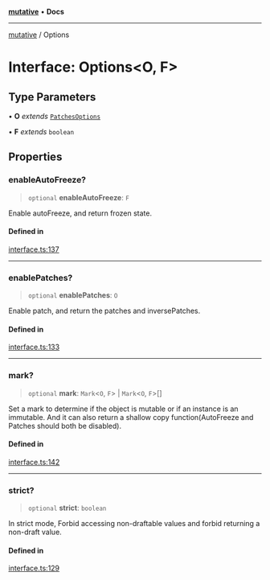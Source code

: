 [**mutative**](../README.md) • **Docs**

***

[mutative](../README.md) / Options

# Interface: Options\<O, F\>

## Type Parameters

• **O** *extends* [`PatchesOptions`](../type-aliases/PatchesOptions.md)

• **F** *extends* `boolean`

## Properties

### enableAutoFreeze?

> `optional` **enableAutoFreeze**: `F`

Enable autoFreeze, and return frozen state.

#### Defined in

[interface.ts:137](https://github.com/unadlib/mutative/blob/7129237bc42b8475743ffff427a1f8f85e8e1e51/src/interface.ts#L137)

***

### enablePatches?

> `optional` **enablePatches**: `O`

Enable patch, and return the patches and inversePatches.

#### Defined in

[interface.ts:133](https://github.com/unadlib/mutative/blob/7129237bc42b8475743ffff427a1f8f85e8e1e51/src/interface.ts#L133)

***

### mark?

> `optional` **mark**: `Mark`\<`O`, `F`\> \| `Mark`\<`O`, `F`\>[]

Set a mark to determine if the object is mutable or if an instance is an immutable.
And it can also return a shallow copy function(AutoFreeze and Patches should both be disabled).

#### Defined in

[interface.ts:142](https://github.com/unadlib/mutative/blob/7129237bc42b8475743ffff427a1f8f85e8e1e51/src/interface.ts#L142)

***

### strict?

> `optional` **strict**: `boolean`

In strict mode, Forbid accessing non-draftable values and forbid returning a non-draft value.

#### Defined in

[interface.ts:129](https://github.com/unadlib/mutative/blob/7129237bc42b8475743ffff427a1f8f85e8e1e51/src/interface.ts#L129)
